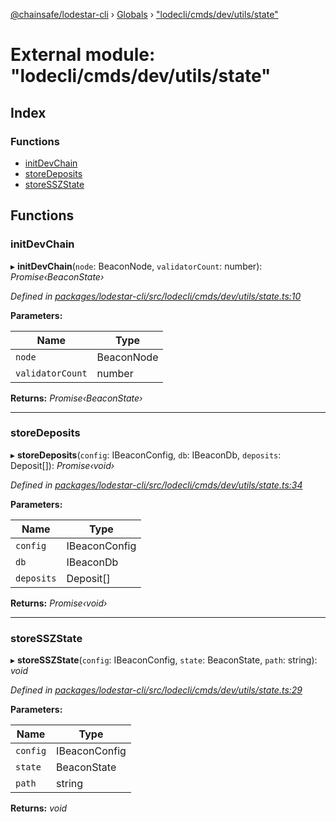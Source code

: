[@chainsafe/lodestar-cli](../README.md) › [Globals](../globals.md) › ["lodecli/cmds/dev/utils/state"](_lodecli_cmds_dev_utils_state_.md)

# External module: "lodecli/cmds/dev/utils/state"

## Index

### Functions

* [initDevChain](_lodecli_cmds_dev_utils_state_.md#initdevchain)
* [storeDeposits](_lodecli_cmds_dev_utils_state_.md#storedeposits)
* [storeSSZState](_lodecli_cmds_dev_utils_state_.md#storesszstate)

## Functions

###  initDevChain

▸ **initDevChain**(`node`: BeaconNode, `validatorCount`: number): *Promise‹BeaconState›*

*Defined in [packages/lodestar-cli/src/lodecli/cmds/dev/utils/state.ts:10](https://github.com/ChainSafe/lodestar/blob/bbe465408/packages/lodestar-cli/src/lodecli/cmds/dev/utils/state.ts#L10)*

**Parameters:**

Name | Type |
------ | ------ |
`node` | BeaconNode |
`validatorCount` | number |

**Returns:** *Promise‹BeaconState›*

___

###  storeDeposits

▸ **storeDeposits**(`config`: IBeaconConfig, `db`: IBeaconDb, `deposits`: Deposit[]): *Promise‹void›*

*Defined in [packages/lodestar-cli/src/lodecli/cmds/dev/utils/state.ts:34](https://github.com/ChainSafe/lodestar/blob/bbe465408/packages/lodestar-cli/src/lodecli/cmds/dev/utils/state.ts#L34)*

**Parameters:**

Name | Type |
------ | ------ |
`config` | IBeaconConfig |
`db` | IBeaconDb |
`deposits` | Deposit[] |

**Returns:** *Promise‹void›*

___

###  storeSSZState

▸ **storeSSZState**(`config`: IBeaconConfig, `state`: BeaconState, `path`: string): *void*

*Defined in [packages/lodestar-cli/src/lodecli/cmds/dev/utils/state.ts:29](https://github.com/ChainSafe/lodestar/blob/bbe465408/packages/lodestar-cli/src/lodecli/cmds/dev/utils/state.ts#L29)*

**Parameters:**

Name | Type |
------ | ------ |
`config` | IBeaconConfig |
`state` | BeaconState |
`path` | string |

**Returns:** *void*
